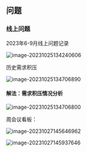 ## 问题

### 线上问题





2023年6-9月线上问题记录

![image-20231025134240606](https://gitee.com/Damon_Koy/images/raw/master/md/2023年6-9月线上问题记录.png)





历史需求积压

![image-20231025134706890](https://gitee.com/Damon_Koy/images/raw/master/md/历史需求积压.png)

#### 解法：需求积压情况分析

![image-20231025134706800](https://gitee.com/Damon_Koy/images/raw/master/md/需求积压情况分析.png)





周会议看板：

![image-20231027145646962](https://gitee.com/Damon_Koy/images/raw/master/md/质量效率大屏1.png)

![image-20231027145937646](https://gitee.com/Damon_Koy/images/raw/master/md/质量效率大屏2.png)